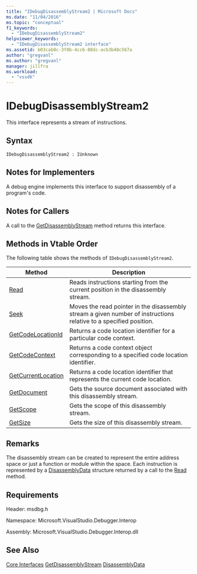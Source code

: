 ```yaml
---
title: "IDebugDisassemblyStream2 | Microsoft Docs"
ms.date: "11/04/2016"
ms.topic: "conceptual"
f1_keywords:
  - "IDebugDisassemblyStream2"
helpviewer_keywords:
  - "IDebugDisassemblyStream2 interface"
ms.assetid: b03cab0c-3f0b-4cc6-88dc-acb3b48c567a
author: "gregvanl"
ms.author: "gregvanl"
manager: jillfra
ms.workload:
  - "vssdk"
---
```

# IDebugDisassemblyStream2
This interface represents a stream of instructions.

## Syntax

```
IDebugDisassemblyStream2 : IUnknown
```

## Notes for Implementers
 A debug engine implements this interface to support disassembly of a program's code.

## Notes for Callers
 A call to the [GetDisassemblyStream](../../../extensibility/debugger/reference/idebugprogram2-getdisassemblystream.md) method returns this interface.

## Methods in Vtable Order
 The following table shows the methods of `IDebugDisassemblyStream2`.

|Method|Description|
|------------|-----------------|
|[Read](../../../extensibility/debugger/reference/idebugdisassemblystream2-read.md)|Reads instructions starting from the current position in the disassembly stream.|
|[Seek](../../../extensibility/debugger/reference/idebugdisassemblystream2-seek.md)|Moves the read pointer in the disassembly stream a given number of instructions relative to a specified position.|
|[GetCodeLocationId](../../../extensibility/debugger/reference/idebugdisassemblystream2-getcodelocationid.md)|Returns a code location identifier for a particular code context.|
|[GetCodeContext](../../../extensibility/debugger/reference/idebugdisassemblystream2-getcodecontext.md)|Returns a code context object corresponding to a specified code location identifier.|
|[GetCurrentLocation](../../../extensibility/debugger/reference/idebugdisassemblystream2-getcurrentlocation.md)|Returns a code location identifier that represents the current code location.|
|[GetDocument](../../../extensibility/debugger/reference/idebugdisassemblystream2-getdocument.md)|Gets the source document associated with this disassembly stream.|
|[GetScope](../../../extensibility/debugger/reference/idebugdisassemblystream2-getscope.md)|Gets the scope of this disassembly stream.|
|[GetSize](../../../extensibility/debugger/reference/idebugdisassemblystream2-getsize.md)|Gets the size of this disassembly stream.|

## Remarks
 The disassembly stream can be created to represent the entire address space or just a function or module within the space. Each instruction is represented by a [DisassemblyData](../../../extensibility/debugger/reference/disassemblydata.md) structure returned by a call to the [Read](../../../extensibility/debugger/reference/idebugdisassemblystream2-read.md) method.

## Requirements
 Header: msdbg.h

 Namespace: Microsoft.VisualStudio.Debugger.Interop

 Assembly: Microsoft.VisualStudio.Debugger.Interop.dll

## See Also
 [Core Interfaces](../../../extensibility/debugger/reference/core-interfaces.md)
 [GetDisassemblyStream](../../../extensibility/debugger/reference/idebugprogram2-getdisassemblystream.md)
 [DisassemblyData](../../../extensibility/debugger/reference/disassemblydata.md)
